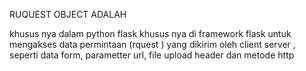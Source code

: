 RUQUEST OBJECT ADALAH 

khusus nya dalam python flask khusus nya di framework flask untuk mengakses data permintaan (rquest ) yang dikirim oleh client server , seperti data form, parametter url, file upload header dan metode http

